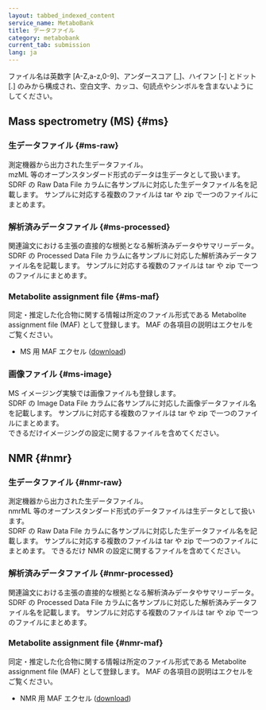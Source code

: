 ```yaml
---
layout: tabbed_indexed_content
service_name: MetaboBank
title: データファイル
category: metabobank
current_tab: submission
lang: ja
---
```


<div class="attention" markdown="1">
ファイル名は英数字 [A-Z,a-z,0-9]、アンダースコア [_]、ハイフン [-] とドット [.] のみから構成され、空白文字、カッコ、句読点やシンボルを含まないようにしてください。
</div>

## Mass spectrometry (MS) {#ms}

### 生データファイル  {#ms-raw}

測定機器から出力された生データファイル。  
mzML 等のオープンスタンダード形式のデータは生データとして扱います。    
SDRF の Raw Data File カラムに各サンプルに対応した生データファイル名を記載します。
サンプルに対応する複数のファイルは tar や zip で一つのファイルにまとめます。

### 解析済みデータファイル  {#ms-processed} 

関連論文における主張の直接的な根拠となる解析済みデータやサマリーデータ。  
SDRF の Processed Data File カラムに各サンプルに対応した解析済みデータファイル名を記載します。
サンプルに対応する複数のファイルは tar や zip で一つのファイルにまとめます。

### Metabolite assignment file {#ms-maf} 
  
同定・推定した化合物に関する情報は所定のファイル形式である Metabolite assignment file (MAF) として登録します。
MAF の各項目の説明はエクセルをご覧ください。  
* MS 用 MAF エクセル ([download](/assets/files/submission/metabobank/MetaboBank_maf_MS.xlsx))

### 画像ファイル {#ms-image} 

MS イメージング実験では画像ファイルも登録します。  
SDRF の Image Data File カラムに各サンプルに対応した画像データファイル名を記載します。
サンプルに対応する複数のファイルは tar や zip で一つのファイルにまとめます。   
できるだけイメージングの設定に関するファイルを含めてください。

## NMR {#nmr}

### 生データファイル  {#nmr-raw}

測定機器から出力された生データファイル。  
nmrML 等のオープンスタンダード形式のデータファイルは生データとして扱います。  
SDRF の Raw Data File カラムに各サンプルに対応した生データファイル名を記載します。
サンプルに対応する複数のファイルは tar や zip で一つのファイルにまとめます。
できるだけ NMR の設定に関するファイルを含めてください。

### 解析済みデータファイル  {#nmr-processed} 

関連論文における主張の直接的な根拠となる解析済みデータやサマリーデータ。  
SDRF の Processed Data File カラムに各サンプルに対応した解析済みデータファイル名を記載します。
サンプルに対応する複数のファイルは tar や zip で一つのファイルにまとめます。

### Metabolite assignment file {#nmr-maf} 
  
同定・推定した化合物に関する情報は所定のファイル形式である Metabolite assignment file (MAF) として登録します。
MAF の各項目の説明はエクセルをご覧ください。  
* NMR 用 MAF エクセル ([download](/assets/files/submission/metabobank/MetaboBank_maf_NMR.xlsx))
